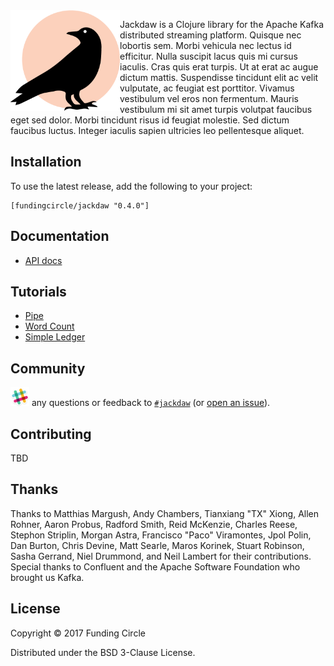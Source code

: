 <img align="left" src="doc/images/jackdaw-logo.png" width=175/>

Jackdaw is a Clojure library for the Apache Kafka distributed streaming platform. Quisque nec lobortis sem. Morbi vehicula nec lectus id efficitur. Nulla suscipit lacus quis mi cursus iaculis. Cras quis erat turpis. Ut at erat ac augue dictum mattis. Suspendisse tincidunt elit ac velit vulputate, ac feugiat est porttitor. Vivamus vestibulum vel eros non fermentum. Mauris vestibulum mi sit amet turpis volutpat faucibus eget sed dolor. Morbi tincidunt risus id feugiat molestie. Sed dictum faucibus luctus. Integer iaculis sapien ultricies leo pellentesque aliquet.


## Installation

To use the latest release, add the following to your project:

    [fundingcircle/jackdaw "0.4.0"]


## Documentation

- [API docs](https://fundingcircle.github.io/jackdaw)


## Tutorials

- [Pipe](https://github.com/FundingCircle/jackdaw/tree/master/tutorials/pipe)
- [Word Count](https://github.com/FundingCircle/jackdaw/tree/master/tutorials/word-count)
- [Simple Ledger](https://github.com/FundingCircle/jackdaw/tree/master/tutorials/simple-ledger)


## Community

<img src="doc/images/slack-icon.png" width="30px"> any questions or feedback
to [`#jackdaw`](https://clojurians.slack.com/messages/CEA3C7UG0/)
(or [open an issue](https://github.com/fundingcircle/jackdaw/issues)).


## Contributing

TBD


## Thanks

Thanks to Matthias Margush, Andy Chambers, Tianxiang "TX" Xiong, Allen Rohner, Aaron Probus, Radford Smith, Reid McKenzie, Charles Reese, Stephon Striplin, Morgan Astra, Francisco "Paco" Viramontes, Jpol Polin, Dan Burton, Chris Devine, Matt Searle, Maros Korinek, Stuart Robinson, Sasha Gerrand, Niel Drummond, and Neil Lambert for their contributions. Special thanks to Confluent and the Apache Software Foundation who brought us Kafka.


## License

Copyright © 2017 Funding Circle

Distributed under the BSD 3-Clause License.
